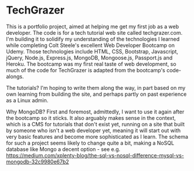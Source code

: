 # TechGrazer

This is a portfolio project, aimed at helping me get my first job as a web developer. The code is for a tech tutorial web site called techgrazer.com. I'm building it to solidify my understanding of the technologies I learned while completing Colt Steele's excellent Web Developer Bootcamp on Udemy. Those technologies include HTML, CSS, Bootstrap, Javascript, jQuery, Node.js, Express.js, MongoDB, Mongoose.js, Passport.js and Heroku. The bootcamp was my first real taste of web development, so much of the code for TechGrazer is adapted from the bootcamp's code-alongs.

The tutorials? I'm hoping to write them along the way, in part based on my own learning from building the site, and perhaps partly on past experience as a Linux admin.

Why MongoDB? First and foremost, admittedly, I want to use it again after the bootcamp so it sticks. It also arguably makes sense in the context, which is a CMS for tutorials that don't exist yet, running on a site that built by someone who isn't a web developer yet, meaning it will start out with very basic features and become more sophisticated as I learn. The schema for such a project seems likely to change quite a bit, making a NoSQL database like Mongo a decent option - see e.g. https://medium.com/xplenty-blog/the-sql-vs-nosql-difference-mysql-vs-mongodb-32c9980e67b2
